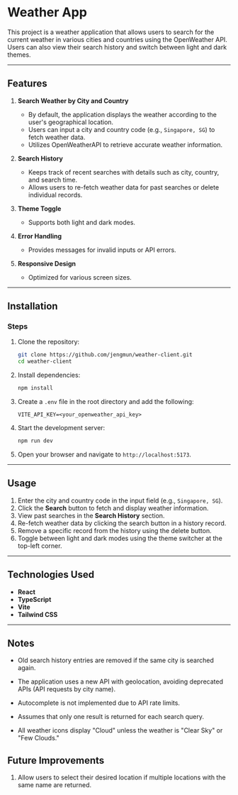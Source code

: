 # Weather App

This project is a weather application that allows users to search for the current weather in various cities and countries using the OpenWeather API. Users can also view their search history and switch between light and dark themes.

---

## Features

1. **Search Weather by City and Country**

   - By default, the application displays the weather according to the user's geographical location.
   - Users can input a city and country code (e.g., `Singapore, SG`) to fetch weather data.
   - Utilizes OpenWeatherAPI to retrieve accurate weather information.

2. **Search History**

   - Keeps track of recent searches with details such as city, country, and search time.
   - Allows users to re-fetch weather data for past searches or delete individual records.

3. **Theme Toggle**

   - Supports both light and dark modes.

4. **Error Handling**

   - Provides messages for invalid inputs or API errors.

5. **Responsive Design**

   - Optimized for various screen sizes.

---

## Installation

### Steps

1. Clone the repository:

   ```bash
   git clone https://github.com/jengmun/weather-client.git
   cd weather-client
   ```

2. Install dependencies:

   ```bash
   npm install
   ```

3. Create a `.env` file in the root directory and add the following:

   ```env
   VITE_API_KEY=<your_openweather_api_key>
   ```

4. Start the development server:

   ```bash
   npm run dev
   ```

5. Open your browser and navigate to `http://localhost:5173`.

---

## Usage

1. Enter the city and country code in the input field (e.g., `Singapore, SG`).
2. Click the **Search** button to fetch and display weather information.
3. View past searches in the **Search History** section.
4. Re-fetch weather data by clicking the search button in a history record.
5. Remove a specific record from the history using the delete button.
6. Toggle between light and dark modes using the theme switcher at the top-left corner.

---

## Technologies Used

- **React**
- **TypeScript**
- **Vite**
- **Tailwind CSS**

---

## Notes

- Old search history entries are removed if the same city is searched again.

- The application uses a new API with geolocation, avoiding deprecated APIs (API requests by city name).

- Autocomplete is not implemented due to API rate limits.

- Assumes that only one result is returned for each search query.

- All weather icons display "Cloud" unless the weather is "Clear Sky" or "Few Clouds."

## Future Improvements

1. Allow users to select their desired location if multiple locations with the same name are returned.
